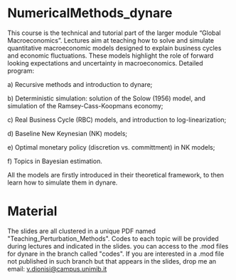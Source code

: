 # NumericalMethods_dynare

This course is the technical and tutorial part of the larger module “Global Macroeconomics”. Lectures aim at teaching how to solve and simulate quantitative macroeconomic models designed to explain business cycles and economic fluctuations. These models highlight the role of forward looking expectations and uncertainty in macroeconomics. Detailed program:

a) Recursive methods and introduction to dynare;

b) Deterministic simulation: solution of the Solow (1956) model, and simulation of the Ramsey-Cass-Koopmans economy;

c) Real Business Cycle (RBC) models, and introduction to log-linearization;

d) Baseline New Keynesian (NK) models;

e) Optimal monetary policy (discretion vs. committment) in NK models;

f) Topics in Bayesian estimation.

All the models are firstly introduced in their theoretical framework, to then learn how to simulate them in dynare.

# Material

The slides are all clustered in a unique PDF named "Teaching_Perturbation_Methods". Codes to each topic will be provided during lectures and indicated in the slides. you can access to the .mod files for dynare in the branch called "codes". If you are interested in a .mod file not published in such branch but that appears in the slides, drop me an email: v.dionisi@campus.unimib.it

